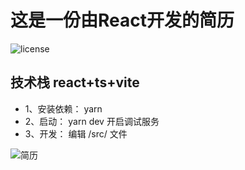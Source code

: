 # 这是一份由React开发的简历
![license](https://img.shields.io/github/license//LittleSource/resume-react)
## 技术栈 react+ts+vite

- 1、安装依赖： yarn
- 2、启动： yarn dev 开启调试服务
- 3、开发： 编辑 /src/ 文件

![简历](https://raw.githubusercontent.com/LittleSource/resume-react/main/resume.png)
